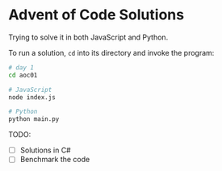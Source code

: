 # Advent of Code Solutions

Trying to solve it in both JavaScript and Python.

To run a solution, `cd` into its directory and invoke the program:

```bash
# day 1
cd aoc01

# JavaScript
node index.js

# Python
python main.py
```

TODO:

- [ ] Solutions in C#
- [ ] Benchmark the code
